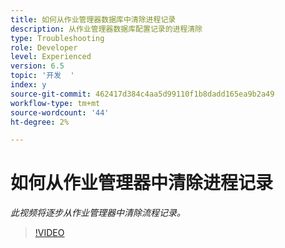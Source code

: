 ```yaml
---
title: 如何从作业管理器数据库中清除进程记录
description: 从作业管理器数据库配置记录的进程清除
type: Troubleshooting
role: Developer
level: Experienced
version: 6.5
topic: '开发  '
index: y
source-git-commit: 462417d384c4aa5d99110f1b8dadd165ea9b2a49
workflow-type: tm+mt
source-wordcount: '44'
ht-degree: 2%

---
```


# 如何从作业管理器中清除进程记录

*此视频将逐步从作业管理器中清除流程记录。*

>[!VIDEO](https://video.tv.adobe.com/v/335577?quality=9&learn=on)
